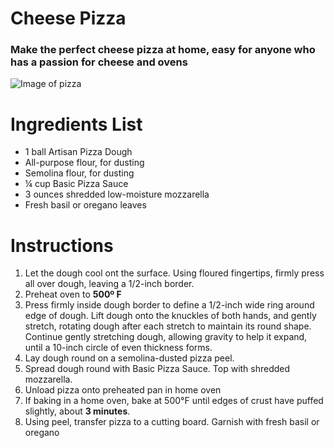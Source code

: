 # Cheese Pizza 
### Make the perfect cheese pizza at home, easy for anyone who has a passion for cheese and ovens 
![Image of pizza](https://www.foodandwine.com/thmb/4qg95tjf0mgdHqez5OLLYc0PNT4=/750x0/filters:no_upscale():max_bytes(150000):strip_icc():format(webp)/classic-cheese-pizza-FT-RECIPE0422-31a2c938fc2546c9a07b7011658cfd05.jpg)


# Ingredients List 
- 1 ball Artisan Pizza Dough
- All-purpose flour, for dusting
- Semolina flour, for dusting
- ¼ cup Basic Pizza Sauce
- 3 ounces shredded low-moisture mozzarella
- Fresh basil or oregano leaves

# Instructions
1. Let the dough cool ont the surface. Using floured fingertips, firmly press all over dough, leaving a 1/2-inch border.
2. Preheat oven to **500º F**
3. Press firmly inside dough border to define a 1/2-inch wide ring around edge of dough. Lift dough onto the knuckles of both hands, and gently stretch, rotating dough after each stretch to maintain its round shape. Continue gently stretching dough, allowing gravity to help it expand, until a 10-inch circle of even thickness forms.
4. Lay dough round on a semolina-dusted pizza peel.
5. Spread dough round with Basic Pizza Sauce. Top with shredded mozzarella.
6. Unload pizza onto preheated pan in home oven
7. If baking in a home oven, bake at 500°F until edges of crust have puffed slightly, about **3 minutes**. 
8. Using peel, transfer pizza to a cutting board. Garnish with fresh basil or oregano
